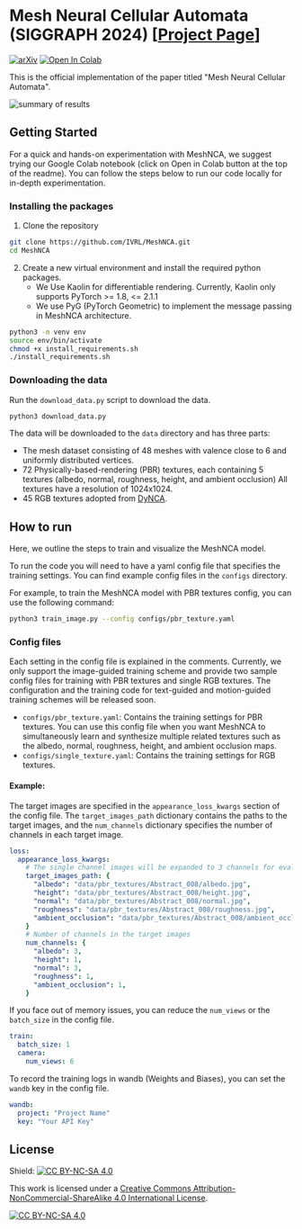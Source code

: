 # Mesh Neural Cellular Automata (SIGGRAPH 2024) [[Project Page](https://meshnca.github.io/)]

[![arXiv](https://img.shields.io/badge/arXiv-2108.00946-b31b1b.svg)](https://arxiv.org/abs/2311.02820)
[![Open In Colab](https://colab.research.google.com/assets/colab-badge.svg)](https://colab.research.google.com/github/IVRL/MeshNCA/blob/main/notebooks/colab.ipynb)

This is the official implementation of the paper titled "Mesh Neural Cellular Automata".

![summary of results](data/teaser.gif)

## Getting Started

For a quick and hands-on experimentation with MeshNCA, we suggest trying our Google Colab notebook (click on Open in
Colab button at the top of the readme).
You can follow the steps below to run our code locally for in-depth experimentation.

### Installing the packages

1. Clone the repository

```bash
git clone https://github.com/IVRL/MeshNCA.git
cd MeshNCA
```

2. Create a new virtual environment and install the required python packages.
    * We Use Kaolin for differentiable rendering. Currently, Kaolin only supports PyTorch >= 1.8, <= 2.1.1
    * We use PyG (PyTorch Geometric) to implement the message passing in MeshNCA architecture.

```bash
python3 -m venv env
source env/bin/activate
chmod +x install_requirements.sh
./install_requirements.sh
```

### Downloading the data

Run the `download_data.py` script to download the data.

```bash
python3 download_data.py
```

The data will be downloaded to the `data` directory and has three parts:

* The mesh dataset consisting of 48 meshes with valence close to 6 and uniformly distributed vertices.
* 72 Physically-based-rendering (PBR) textures, each containing 5 textures (albedo, normal, roughness, height, and
  ambient occlusion) All textures have a resolution of 1024x1024.
* 45 RGB textures adopted from [DyNCA](https://dynca.github.io/).

## How to run

Here, we outline the steps to train and visualize the MeshNCA model.

To run the code you will need to have a yaml config file that specifies the training settings.
You can find example config files in the `configs` directory.

For example, to train the MeshNCA model with PBR textures config, you can use the following command:

```bash
python3 train_image.py --config configs/pbr_texture.yaml
```

### Config files

Each setting in the config file is explained in the comments.
Currently, we only support the image-guided training scheme and provide two sample config files for training with PBR
textures and single RGB textures.
The configuration and the training code for text-guided and motion-guided training schemes will be released soon.

* `configs/pbr_texture.yaml`: Contains the training settings for PBR textures.
  You can use this config file when you want MeshNCA to simultaneously learn and synthesize multiple related textures
  such as the albedo, normal, roughness, height, and ambient occlusion maps.
* `configs/single_texture.yaml`: Contains the training settings for RGB textures.

#### Example:

The target images are specified in the `appearance_loss_kwargs` section of the config file.
The `target_images_path` dictionary contains the paths to the target images,
and the `num_channels` dictionary specifies the number of channels in each target image.

```yaml
loss:
  appearance_loss_kwargs:
    # The single channel images will be expanded to 3 channels for evaluating the VGG-based style loss
    target_images_path: {
      "albedo": "data/pbr_textures/Abstract_008/albedo.jpg",
      "height": "data/pbr_textures/Abstract_008/height.jpg",
      "normal": "data/pbr_textures/Abstract_008/normal.jpg",
      "roughness": "data/pbr_textures/Abstract_008/roughness.jpg",
      "ambient_occlusion": "data/pbr_textures/Abstract_008/ambient_occlusion.jpg",
    }
    # Number of channels in the target images
    num_channels: {
      "albedo": 3,
      "height": 1,
      "normal": 3,
      "roughness": 1,
      "ambient_occlusion": 1,
    }
```

If you face out of memory issues, you can reduce the `num_views` or the `batch_size` in the config file.

```yaml
train:
  batch_size: 1
  camera:
    num_views: 6  
```

To record the training logs in wandb (Weights and Biases), you can set the `wandb` key in the config file.
```yaml
wandb:
  project: "Project Name"
  key: "Your API Key"
```

## License

Shield: [![CC BY-NC-SA 4.0][cc-by-nc-sa-shield]][cc-by-nc-sa]

This work is licensed under a
[Creative Commons Attribution-NonCommercial-ShareAlike 4.0 International License][cc-by-nc-sa].

[![CC BY-NC-SA 4.0][cc-by-nc-sa-image]][cc-by-nc-sa]

[cc-by-nc-sa]: http://creativecommons.org/licenses/by-nc-sa/4.0/

[cc-by-nc-sa-image]: https://licensebuttons.net/l/by-nc-sa/4.0/88x31.png

[cc-by-nc-sa-shield]: https://img.shields.io/badge/License-CC%20BY--NC--SA%204.0-lightgrey.svg
